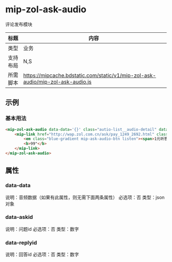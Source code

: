 # mip-zol-ask-audio

评论发布模块

标题|内容
----|----
类型|业务
支持布局|N,S|
所需脚本|https://mipcache.bdstatic.com/static/v1/mip-zol-ask-audio/mip-zol-ask-audio.js

## 示例

### 基本用法
```html
<mip-zol-ask-audio data-data='{}' class="autio-list__audio-detail" data-askid="11058" data-replyid="9506">
    <mip-link href="http://wap.zol.com.cn/ask/pay_1249_2692.html" class="audio mip-ask-audio-link">
        <em class="blue-gradient mip-ask-audio-btn listen"><span>1元听答案</span></em>
        <b>99"</b>
    </mip-link>
</mip-zol-ask-audio>
```

## 属性

### data-data
说明：音频数据（如果有此属性，则无需下面两条属性）
必选项：否
类型：json对象

### data-askid
说明：问题id
必选项：否
类型：数字

### data-replyid
说明：回答id
必选项：否
类型：数字